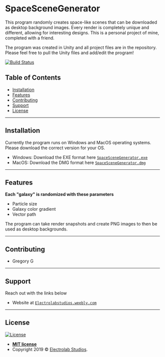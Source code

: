 # SpaceSceneGenerator
This program randomly creates space-like scenes that can be downloaded as desktop background images. Every render is completely unique and different, allowing for interesting designs. This is a personal project of mine, completed with a friend. 

The program was created in Unity and all project files are in the repository. Please feel free to pull the Unity files and add/edit the program!

[![Build Status](http://img.shields.io/travis/badges/badgerbadgerbadger.svg?style=flat-square)](https://travis-ci.org/badges/badgerbadgerbadger)

## Table of Contents

- [Installation](#installation)
- [Features](#features)
- [Contributing](#contributing)
- [Support](#support)
- [License](#license)

---

## Installation

Currently the program runs on Windows and MacOS operating systems. Please download the correct version for your OS.

 - Windows: Download the EXE format here <a href="https://github.com/jpinkstone/SpaceSceneGenerator/blob/master/SpaceSceneGenerator.exe" target="_blank">`SpaceSceneGenerator.exe`</a>
  - MacOS: Download the DMG format here <a href="https://github.com/jpinkstone/SpaceSceneGenerator/blob/master/SpaceSceneGenerator.dmg" target="_blank">`SpaceSceneGenerator.dmg`</a>

---

## Features

**Each "galaxy" is randomized with these parameters**

- Particle size
- Galaxy color gradient
- Vector path

The program can take render snapshots and create PNG images to then be used as desktop backgrounds.

---

## Contributing

- Gregory G

---

## Support

Reach out with the links below

- Website at <a href="http://electrolabstudios.weebly.com" target="_blank">`Electrolabstudios.weebly.com`</a>

---

## License

[![License](http://img.shields.io/:license-mit-blue.svg?style=flat-square)](http://badges.mit-license.org)

- **[MIT license](http://opensource.org/licenses/mit-license.php)**
- Copyright 2019 © <a href="http://electrolabstudios.weebly.com" target="_blank">Electrolab Studios</a>.
